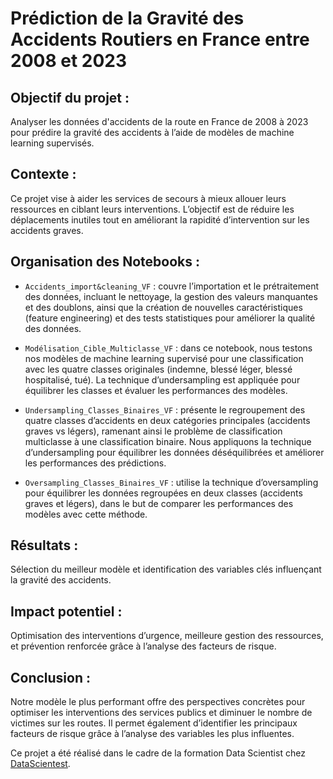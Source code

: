 # Prédiction de la Gravité des Accidents Routiers en France entre 2008 et 2023

## Objectif du projet :  
Analyser les données d'accidents de la route en France de 2008 à 2023 pour prédire la gravité des accidents à l’aide de modèles de machine learning supervisés.

## Contexte :  
Ce projet vise à aider les services de secours à mieux allouer leurs ressources en ciblant leurs interventions. L’objectif est de réduire les déplacements inutiles tout en améliorant la rapidité d’intervention sur les accidents graves.

## Organisation des Notebooks :  
- `Accidents_import&cleaning_VF` : couvre l’importation et le prétraitement des données, incluant le nettoyage, la gestion des valeurs manquantes et des doublons, ainsi que la création de nouvelles caractéristiques (feature engineering) et des tests statistiques pour améliorer la qualité des données.

- `Modélisation_Cible_Multiclasse_VF` : dans ce notebook, nous testons nos modèles de machine learning supervisé pour une classification avec les quatre classes originales (indemne, blessé léger, blessé hospitalisé, tué). La technique d’undersampling est appliquée pour équilibrer les classes et évaluer les performances des modèles.

- `Undersampling_Classes_Binaires_VF` : présente le regroupement des quatre classes d’accidents en deux catégories principales (accidents graves vs légers), ramenant ainsi le problème de classification multiclasse à une classification binaire. Nous appliquons la technique d’undersampling pour équilibrer les données déséquilibrées et améliorer les performances des prédictions.

- `Oversampling_Classes_Binaires_VF` : utilise la technique d’oversampling pour équilibrer les données regroupées en deux classes (accidents graves et légers), dans le but de comparer les performances des modèles avec cette méthode.

## Résultats :  
Sélection du meilleur modèle et identification des variables clés influençant la gravité des accidents.

## Impact potentiel :  
Optimisation des interventions d’urgence, meilleure gestion des ressources, et prévention renforcée grâce à l’analyse des facteurs de risque.

## Conclusion :  
Notre modèle le plus performant offre des perspectives concrètes pour optimiser les interventions des services publics et diminuer le nombre de victimes sur les routes. Il permet également d’identifier les principaux facteurs de risque grâce à l’analyse des variables les plus influentes.

Ce projet a été réalisé dans le cadre de la formation Data Scientist chez [DataScientest](https://datascientest.com/).
